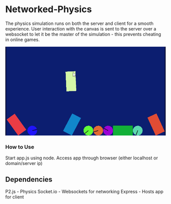 # Networked-Physics
The physics simulation runs on both the server and client for a smooth experience. User interaction with the canvas is sent to the server over a websocket to let it be the master of the simulation - this prevents cheating in online games.

![Demo screenshot](demo.jpg?raw=true)

### How to Use
Start app.js using node.
Access app through browser (either localhost or domain/server ip)

## Dependencies
P2.js - Physics
Socket.io - Websockets for networking
Express - Hosts app for client